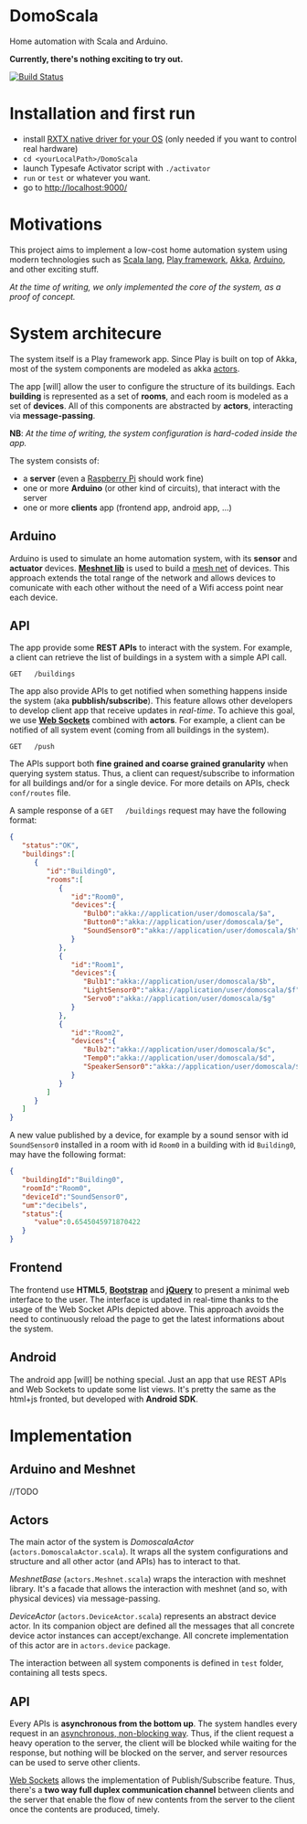 DomoScala
=========

Home automation with Scala and Arduino.

**Currently, there's nothing exciting to try out.**

[![Build Status](https://travis-ci.org/AL333Z/DomoScala.svg?branch=master)](https://travis-ci.org/AL333Z/DomoScala)

Installation and first run
==========================

- install [RXTX native driver for your OS](http://jlog.org/rxtx-mac.html) (only needed if you want to control real hardware)
- `cd <yourLocalPath>/DomoScala`
- launch Typesafe Activator script with `./activator`
- `run` or `test` or whatever you want.
- go to [http://localhost:9000/](http://localhost:9000/)

Motivations
===========

This project aims to implement a low-cost home automation system using modern technologies such as [Scala lang](http://www.scala-lang.org), [Play framework](http://www.playframework.com), [Akka](http://akka.io/), [Arduino](http://arduino.cc/), and other exciting stuff. 

*At the time of writing, we only implemented the core of the system, as a proof of concept.*

System architecure
==================
The system itself is a Play framework app. Since Play is built on top of Akka, most of the system components are modeled as akka [actors](http://en.wikipedia.org/wiki/Actor_model).

The app [will] allow the user to configure the structure of its buildings. Each **building** is represented as a set of **rooms**, and each room is modeled as a set of **devices**. All of this components are abstracted by **actors**, interacting via **message-passing**.

**NB**: *At the time of writing, the system configuration is hard-coded inside the app.*

The system consists of:
* a **server** (even a [Raspberry Pi](http://www.raspberrypi.org/) should work fine)
* one or more **Arduino** (or other kind of circuits), that interact with the server
* one or more **clients** app (frontend app, android app, ...)

Arduino
----------
Arduino is used to simulate an home automation system, with its **sensor** and **actuator** devices.
**[Meshnet lib](https://github.com/mattibal/meshnet)** is used to build a [mesh net](http://en.wikipedia.org/wiki/Mesh_networking) of devices. This approach extends the total range of the network and allows devices to comunicate with each other without the need of a Wifi access point near each device.

API
-----
The app provide some **REST APIs** to interact with the system. For example, a client can retrieve the list of buildings in a system with a simple API call.

```
GET   /buildings    
```

The app also provide APIs to get notified when something happens inside the system (aka **pubblish/subscribe**). This feature allows other developers to develop client app that receive updates in *real-time*.
To achieve this goal, we use **[Web Sockets](http://en.wikipedia.org/wiki/WebSocket)** combined with **actors**.
For example, a client can be notified of all system event (coming from all buildings in the system).

```
GET   /push    
```

The APIs support both **fine grained and coarse grained granularity** when querying system status. Thus, a client can request/subscribe to information for all buildings and/or for a single device.
For more details on APIs, check `conf/routes` file.

A sample response of a `GET   /buildings` request may have the following format:

```json
{  
   "status":"OK",
   "buildings":[  
      {  
         "id":"Building0",
         "rooms":[  
            {  
               "id":"Room0",
               "devices":{  
                  "Bulb0":"akka://application/user/domoscala/$a",
                  "Button0":"akka://application/user/domoscala/$e",
                  "SoundSensor0":"akka://application/user/domoscala/$h"
               }
            },
            {  
               "id":"Room1",
               "devices":{  
                  "Bulb1":"akka://application/user/domoscala/$b",
                  "LightSensor0":"akka://application/user/domoscala/$f",
                  "Servo0":"akka://application/user/domoscala/$g"
               }
            },
            {  
               "id":"Room2",
               "devices":{  
                  "Bulb2":"akka://application/user/domoscala/$c",
                  "Temp0":"akka://application/user/domoscala/$d",
                  "SpeakerSensor0":"akka://application/user/domoscala/$i"
               }
            }
         ]
      }
   ]
}
```

A new value published by a device, for example by a sound sensor with id `SoundSensor0` installed in a room with id `Room0` in a building with id `Building0`, may have the following format:

```json
{  
   "buildingId":"Building0",
   "roomId":"Room0",
   "deviceId":"SoundSensor0",
   "um":"decibels",
   "status":{  
      "value":0.6545045971870422
   }
}
```

Frontend
--------
The frontend use **HTML5**, **[Bootstrap](getbootstrap.com)** and **[jQuery](jquery.com)** to present a minimal web interface to the user. The interface is updated in real-time thanks to the usage of the Web Socket APIs depicted above.
This approach avoids the need to continuously reload the page to get the latest informations about the system.

Android
----------
The android app [will] be nothing special. Just an app that use REST APIs and Web Sockets to update some list views.
It's pretty the same as the html+js fronted, but developed with **Android SDK**.

Implementation
==============

Arduino and Meshnet
-------------------
//TODO 

Actors
------

The main actor of the system is *DomoscalaActor* (`actors.DomoscalaActor.scala`). It wraps all the system configurations and structure and all other actor (and APIs) has to interact to that.

*MeshnetBase* (`actors.Meshnet.scala`) wraps the interaction with meshnet library. It's a facade that allows the interaction with meshnet (and so, with physical devices) via message-passing.

*DeviceActor* (`actors.DeviceActor.scala`) represents an abstract device actor. In its companion object are defined all the messages that all concrete device actor instances can accept/exchange. All concrete implementation of this actor are in `actors.device` package.

The interaction between all system components is defined in `test` folder, containing all tests specs.

API
---

Every APIs is **asynchronous from the bottom up**. The system handles every request in an [asynchronous, non-blocking way](https://www.playframework.com/documentation/2.3.x/ScalaAsync). Thus, if the client request a heavy operation to the server, the client will be blocked while waiting for the response, but nothing will be blocked on the server, and server resources can be used to serve other clients.

[Web Sockets](https://www.playframework.com/documentation/2.3.x/ScalaWebSockets) allows the implementation of Publish/Subscribe feature. Thus, there's a **two way full duplex communication channel** between clients and the server that enable the flow of new contents from the server to the client once the contents are produced, timely.
